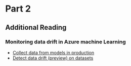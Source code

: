 # Part 2

## Additional Reading

### Monitoring data drift in Azure machine Learning

+ [Collect data from models in production](https://docs.microsoft.com/en-us/azure/machine-learning/how-to-enable-data-collection)
+ [Detect data drift (preview) on datasets](https://docs.microsoft.com/en-us/azure/machine-learning/how-to-monitor-datasets?tabs=python)
